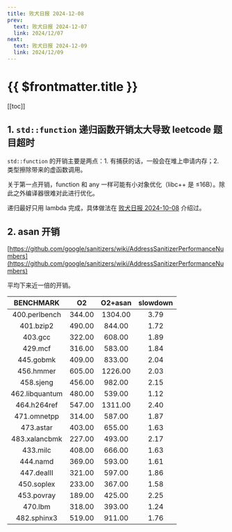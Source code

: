 ```yaml
---
title: 败犬日报 2024-12-08
prev:
  text: 败犬日报 2024-12-07
  link: 2024/12/07
next:
  text: 败犬日报 2024-12-09
  link: 2024/12/09
---
```


# {{ $frontmatter.title }}

[[toc]]

## 1. `std::function` 递归函数开销太大导致 leetcode 题目超时

`std::function` 的开销主要是两点：1. 有捕获的话，一般会在堆上申请内存；2. 类型擦除带来的虚函数调用。

关于第一点开销，function 和 any 一样可能有小对象优化（libc++ 是 ≤16B）。除此之外编译器很难对此进行优化。

递归最好只用 lambda 完成，具体做法在 [败犬日报 2024-10-08](https://underdog-daily.pages.dev/2024/10/08) 介绍过。

## 2. asan 开销

[https://github.com/google/sanitizers/wiki/AddressSanitizerPerformanceNumbers](https://github.com/google/sanitizers/wiki/AddressSanitizerPerformanceNumbers)

平均下来近一倍的开销。

|   BENCHMARK    |   O2   | O2+asan | slowdown |
| :------------: | :----: | :-----: | :------: |
| 400.perlbench  | 344.00 | 1304.00 |   3.79   |
|   401.bzip2    | 490.00 | 844.00  |   1.72   |
|    403.gcc     | 322.00 | 608.00  |   1.89   |
|    429.mcf     | 316.00 | 583.00  |   1.84   |
|   445.gobmk    | 409.00 | 833.00  |   2.04   |
|   456.hmmer    | 605.00 | 1226.00 |   2.03   |
|   458.sjeng    | 456.00 | 982.00  |   2.15   |
| 462.libquantum | 480.00 | 539.00  |   1.12   |
|  464.h264ref   | 547.00 | 1311.00 |   2.40   |
|  471.omnetpp   | 314.00 | 587.00  |   1.87   |
|   473.astar    | 403.00 | 655.00  |   1.63   |
| 483.xalancbmk  | 227.00 | 493.00  |   2.17   |
|    433.milc    | 408.00 | 666.00  |   1.63   |
|    444.namd    | 369.00 | 593.00  |   1.61   |
|   447.dealII   | 321.00 | 597.00  |   1.86   |
|   450.soplex   | 233.00 | 367.00  |   1.58   |
|   453.povray   | 189.00 | 425.00  |   2.25   |
|    470.lbm     | 318.00 | 393.00  |   1.24   |
|  482.sphinx3   | 519.00 | 911.00  |   1.76   |
